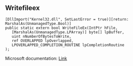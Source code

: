 ## Writefileex

```
[DllImport("Kernel32.dll", SetLastError = true)][return: MarshalAs(UnmanagedType.Bool)]
public static extern bool WriteFileEx(IntPtr hFile,
   [MarshalAs(UnmanagedType.LPArray)] byte[] lpBuffer,
   uint nNumberOfBytesToWrite,
   ref OVERLAPPED lpOverlapped,
   LPOVERLAPPED_COMPLETION_ROUTINE lpCompletionRoutine
);
```

Microsoft documentation: [Link](https://docs.microsoft.com/en-us/windows/win32/api/fileapi/nf-fileapi-writefileex)
